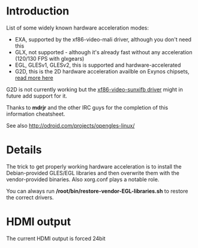 # Introduction #

List of some widely known hardware acceleration modes:
  * EXA, supported by the xf86-video-mali driver, although you don't need this
  * GLX, not supported - although it's already fast without any acceleration (120/130 FPS with glxgears)
  * EGL, GLESv1, GLESv2, this is supported and hardware-accelerated
  * G2D, this is the 2D hardware acceleration availble on Exynos chipsets, [read more here](http://www.phoronix.com/scan.php?page=news_item&px=MTA3MDE)

G2D is not currently working but the [xf86-video-sunxifb driver](https://github.com/ssvb/xf86-video-sunxifb) might in future add support for it.

Thanks to **mdrjr** and the other IRC guys for the completion of this information cheatsheet.

See also http://odroid.com/projects/opengles-linux/

# Details #

The trick to get properly working hardware acceleration is to install the Debian-provided GLES/EGL libraries and then overwrite them with the vendor-provided binaries. Also xorg.conf plays a notable role.

You can always run **/root/bin/restore-vendor-EGL-libraries.sh** to restore the correct drivers.

# HDMI output #

The current HDMI output is forced 24bit